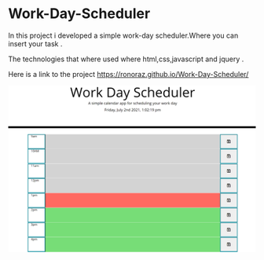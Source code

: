 # Work-Day-Scheduler  

In this project i developed a simple work-day scheduler.Where you can insert your task . 

The technologies that where used where html,css,javascript and jquery . 

Here is a link to the project https://ronoraz.github.io/Work-Day-Scheduler/ 

![](assets/Images/Screenshot%20(31).png)